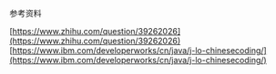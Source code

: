 

参考资料

[https://www.zhihu.com/question/39262026](https://www.zhihu.com/question/39262026)
[https://www.ibm.com/developerworks/cn/java/j-lo-chinesecoding/](https://www.ibm.com/developerworks/cn/java/j-lo-chinesecoding/)